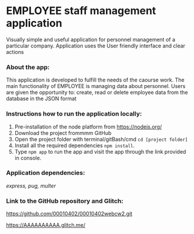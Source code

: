 # **EMPLOYEE staff management application**

Visually simple and useful application for personnel management of a particular company. Application uses the User friendly interface and clear actions

### About the app:

This application is developed to fulfill the needs of the caourse work. The main functionality of EMPLOYEE is managing data about personnel. Users are given the opportunity to: create, read or delete employee data from the database in the JSON format

### Instructions how to run the application locally:

1. Pre-installation of the node platform from https://nodejs.org/
2. Download the project frommmm GitHub
3. Open the project folder with terminal/gitBash/cmd `cd [project folder]`
4. Install all the required dependencies `npm install`.
5. Type `npm app` to run the app and visit the app through the link provided in console.

### **Application dependencies:**

_express, pug, multer_

### Link to the GitHub repository and Glitch:

https://github.com/00010402/00010402webcw2.git

https://AAAAAAAAAA.glitch.me/
